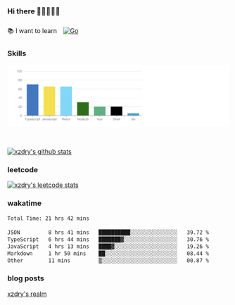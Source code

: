 ### Hi there 👋👋👋👋👋

 :books: I want to learn <a href="https://go.dev/" target="_blank"><img style="margin: 10px" src="https://profilinator.rishav.dev/skills-assets/go-original.svg" alt="Go" height="50" /></a>  

### Skills
![](img/2022-09-05-22-04-20.png)

<br />

[![xzdry's github stats](https://github-readme-stats.vercel.app/api?username=xzdry&count_private=true&show_icons=true&theme=vue)](https://github.com/xzdry)

### leetcode
[![xzdry's leetcode stats](https://leetcard.jacoblin.cool/xzdry-2?theme=light&font=Anek%20Kannada&site=cn)](https://leetcode.cn/u/xzdry-2/)

### wakatime
<!--START_SECTION:waka-->

```text
Total Time: 21 hrs 42 mins

JSON         8 hrs 41 mins   ██████████░░░░░░░░░░░░░░░   39.72 %
TypeScript   6 hrs 44 mins   ███████▓░░░░░░░░░░░░░░░░░   30.76 %
JavaScript   4 hrs 13 mins   ████▓░░░░░░░░░░░░░░░░░░░░   19.26 %
Markdown     1 hr 50 mins    ██░░░░░░░░░░░░░░░░░░░░░░░   08.44 %
Other        11 mins         ▒░░░░░░░░░░░░░░░░░░░░░░░░   00.87 %
```

<!--END_SECTION:waka-->

### blog posts
[xzdry's realm](https://www.justdry.net/)
